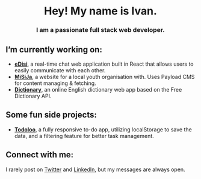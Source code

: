 <h1 align="center">Hey! My name is Ivan.</h1>
<h3 align="center">I am a passionate full stack web developer.</h3>

<h2>I’m currently working on:</h2>
<ul>
  <li><a href="https://edisi.netlify.app/" target="blank"><b>eDisi</b></a><span>, a real-time chat web application built in React that allows users to easily communicate with each other.</span></li>
  <li><a href="https://github.com/isamardzija/misija-web" target="blank"><b>MiSiJa</b></a><span>, a website for a local youth organisation with. Uses Payload CMS for content managing & fetching.</span></li>
    <li><a href="https://github.com/isamardzija/dictionary" target="blank"><b>Dictionary</b></a><span>, an online English dictionary web app based on the Free Dictionary API.</span></li>  
</ul>

<h2>Some fun side projects:</h2>
<ul>
  <li><a href="https://github.com/isamardzija/todoloo" target="blank"><b>Todoloo</b></a><span>, a fully responsive to-do app, utilizing localStorage to save the data, and a filtering feature for better task management.</span></li>
</li>  
</ul>

<h2 align="left">Connect with me:</h2>
<p align="left">
  <span>I rarely post on <a href="https://twitter.com/i_samardzija" target="blank"><span>Twitter</span></a> and 
<a href="https://linkedin.com/in/ivansamardzija" target="blank">LinkedIn</a>, but my messages are always open.</span>
</p>

